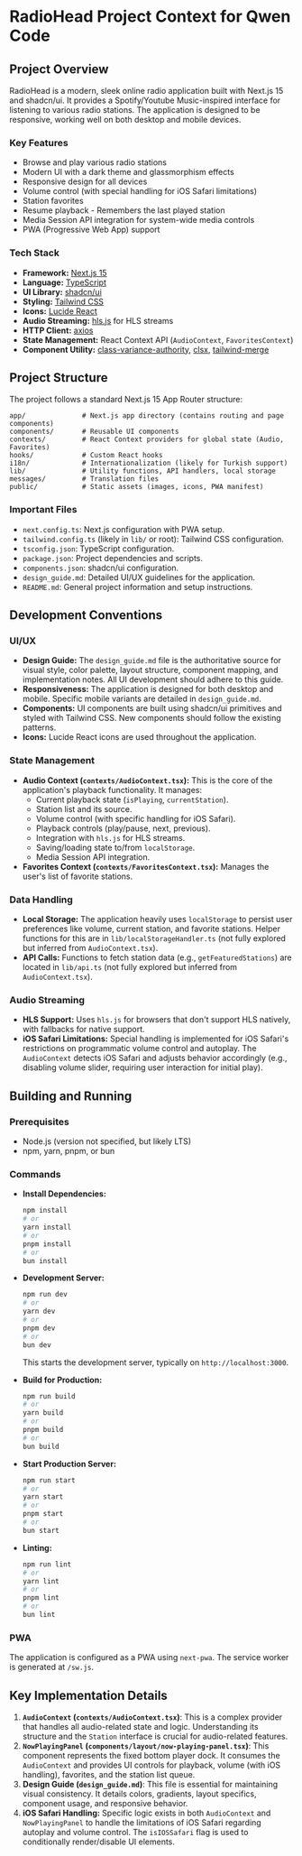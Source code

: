 # RadioHead Project Context for Qwen Code

## Project Overview

RadioHead is a modern, sleek online radio application built with Next.js 15 and shadcn/ui. It provides a Spotify/Youtube Music-inspired interface for listening to various radio stations. The application is designed to be responsive, working well on both desktop and mobile devices.

### Key Features

- Browse and play various radio stations
- Modern UI with a dark theme and glassmorphism effects
- Responsive design for all devices
- Volume control (with special handling for iOS Safari limitations)
- Station favorites
- Resume playback - Remembers the last played station
- Media Session API integration for system-wide media controls
- PWA (Progressive Web App) support

### Tech Stack

- **Framework:** [Next.js 15](https://nextjs.org/)
- **Language:** [TypeScript](https://www.typescriptlang.org/)
- **UI Library:** [shadcn/ui](https://ui.shadcn.com/)
- **Styling:** [Tailwind CSS](https://tailwindcss.com/)
- **Icons:** [Lucide React](https://lucide.dev/)
- **Audio Streaming:** [hls.js](https://github.com/video-dev/hls.js/) for HLS streams
- **HTTP Client:** [axios](https://axios-http.com/)
- **State Management:** React Context API (`AudioContext`, `FavoritesContext`)
- **Component Utility:** [class-variance-authority](https://cva.style/docs), [clsx](https://github.com/lukeed/clsx), [tailwind-merge](https://github.com/dcastil/tailwind-merge)

## Project Structure

The project follows a standard Next.js 15 App Router structure:

```
app/              # Next.js app directory (contains routing and page components)
components/       # Reusable UI components
contexts/         # React Context providers for global state (Audio, Favorites)
hooks/            # Custom React hooks
i18n/             # Internationalization (likely for Turkish support)
lib/              # Utility functions, API handlers, local storage
messages/         # Translation files
public/           # Static assets (images, icons, PWA manifest)
```

### Important Files

- `next.config.ts`: Next.js configuration with PWA setup.
- `tailwind.config.ts` (likely in `lib/` or root): Tailwind CSS configuration.
- `tsconfig.json`: TypeScript configuration.
- `package.json`: Project dependencies and scripts.
- `components.json`: shadcn/ui configuration.
- `design_guide.md`: Detailed UI/UX guidelines for the application.
- `README.md`: General project information and setup instructions.

## Development Conventions

### UI/UX

- **Design Guide:** The `design_guide.md` file is the authoritative source for visual style, color palette, layout structure, component mapping, and implementation notes. All UI development should adhere to this guide.
- **Responsiveness:** The application is designed for both desktop and mobile. Specific mobile variants are detailed in `design_guide.md`.
- **Components:** UI components are built using shadcn/ui primitives and styled with Tailwind CSS. New components should follow the existing patterns.
- **Icons:** Lucide React icons are used throughout the application.

### State Management

- **Audio Context (`contexts/AudioContext.tsx`):** This is the core of the application's playback functionality. It manages:
  - Current playback state (`isPlaying`, `currentStation`).
  - Station list and its source.
  - Volume control (with specific handling for iOS Safari).
  - Playback controls (play/pause, next, previous).
  - Integration with `hls.js` for HLS streams.
  - Saving/loading state to/from `localStorage`.
  - Media Session API integration.
- **Favorites Context (`contexts/FavoritesContext.tsx`):** Manages the user's list of favorite stations.

### Data Handling

- **Local Storage:** The application heavily uses `localStorage` to persist user preferences like volume, current station, and favorite stations. Helper functions for this are in `lib/localStorageHandler.ts` (not fully explored but inferred from `AudioContext.tsx`).
- **API Calls:** Functions to fetch station data (e.g., `getFeaturedStations`) are located in `lib/api.ts` (not fully explored but inferred from `AudioContext.tsx`).

### Audio Streaming

- **HLS Support:** Uses `hls.js` for browsers that don't support HLS natively, with fallbacks for native support.
- **iOS Safari Limitations:** Special handling is implemented for iOS Safari's restrictions on programmatic volume control and autoplay. The `AudioContext` detects iOS Safari and adjusts behavior accordingly (e.g., disabling volume slider, requiring user interaction for initial play).

## Building and Running

### Prerequisites

- Node.js (version not specified, but likely LTS)
- npm, yarn, pnpm, or bun

### Commands

- **Install Dependencies:**
  ```bash
  npm install
  # or
  yarn install
  # or
  pnpm install
  # or
  bun install
  ```
- **Development Server:**
  ```bash
  npm run dev
  # or
  yarn dev
  # or
  pnpm dev
  # or
  bun dev
  ```
  This starts the development server, typically on `http://localhost:3000`.

- **Build for Production:**
  ```bash
  npm run build
  # or
  yarn build
  # or
  pnpm build
  # or
  bun build
  ```
- **Start Production Server:**
  ```bash
  npm run start
  # or
  yarn start
  # or
  pnpm start
  # or
  bun start
  ```
- **Linting:**
  ```bash
  npm run lint
  # or
  yarn lint
  # or
  pnpm lint
  # or
  bun lint
  ```

### PWA

The application is configured as a PWA using `next-pwa`. The service worker is generated at `/sw.js`.

## Key Implementation Details

1.  **`AudioContext` (`contexts/AudioContext.tsx`)**: This is a complex provider that handles all audio-related state and logic. Understanding its structure and the `Station` interface is crucial for audio-related features.
2.  **`NowPlayingPanel` (`components/layout/now-playing-panel.tsx`)**: This component represents the fixed bottom player dock. It consumes the `AudioContext` and provides UI controls for playback, volume (with iOS handling), favorites, and the station list queue.
3.  **Design Guide (`design_guide.md`)**: This file is essential for maintaining visual consistency. It details colors, gradients, layout specifics, component usage, and responsive behavior.
4.  **iOS Safari Handling:** Specific logic exists in both `AudioContext` and `NowPlayingPanel` to handle the limitations of iOS Safari regarding autoplay and volume control. The `isIOSSafari` flag is used to conditionally render/disable UI elements.